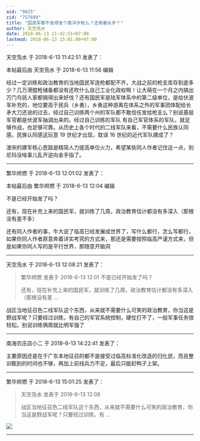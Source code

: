 ```yaml
---
aid: "9025"
zid: "757699"
title: "国民军都不舍得发个南洋步枪么？还用着长矛？"
author: 天空凫水
date: 2018-06-13 11:42:51+07:00
lastmod: 2018-06-13 15:01:00+07:00
---
```


天空凫水 于 2018-6-13 11:42:51 发表了：

本帖最后由 天空凫水 于 2018-6-13 11:56 编辑

经过一定训练和政治教育的当地国民军连枪都配不齐，大战之前的枪支库存到底多少？几万滑膛枪储备都没有还吹什么自己工业化政权啊！让大萌在一个月之内搞出万门鸟铳人家都搞得出来好伐？还有国民军是陆军体系中的第二级单位，是给伏波军补充的，地位要高于民兵（乡勇），乡勇这种游离在体系之外的军事团体配给长矛大刀还说的过去，经过自己训练两个州的军队都不敢信任发给枪支么？别说基层军官都是伏波军抽调出来的。经过自己训练的军队 有自己军官体系的军队，就足够作战，也足够可靠。从历史上各个时代的二线军队来看，不需要什么民族认同感。民族认同感这玩意 19 世纪才出现，耽误 16 世纪的近代军队建成了？

澳宋的建军核心思路是精简人力提高单位火力，希望某些同人作者记住这一点，别尼玛没啥事儿乱开逆向金手指了。

---

繁华烬燃 于 2018-6-13 12:01:02 发表了：

本帖最后由 繁华烬燃 于 2018-6-13 12:04 编辑

不是已经开始发了吗？

还有，现在补充上来的国民军，就训练了几周，政治教育估计都没有多深入（那根没有差不多）

还有同人作者的事，牛大说了临高已经发展成世界了，写什么都行，怎么写都行，如果你同人作者原意奔着详实考究的方式来，那还是需要按照临高严谨方式来，但是如果你同人写的是平行世界，那随意开脑洞

---

天空凫水 于 2018-6-13 12:08:21 发表了：

> 繁华烬燃 发表于 2018-6-13 12:01 不是已经开始发了吗？
>
> 还有，现在补充上来的国民军，就训练了几周，政治教育估计都没有多深入（那根没有差 ...

战区当地征召色二线军队这个东西，从来就不需要什么可笑的政治教育，你当这是野战军呢？只要经过训练，有自己的军官系统控制，硬仗打不了，一般军事任务很轻松。别说训练俩周就比明军强了

---

南海农庄店小二 于 2018-6-13 14:22:41 发表了：

主要原因还是在于广东本地征召的都不是接受过临高标准化改造的归化民，而且整训甄别的时间也不够，再加上前线兵力不足，最后只能赶鸭子上架。

---

繁华烬燃 于 2018-6-13 15:01:25 发表了：

> 天空凫水 发表于 2018-6-13 12:08
>
> 战区当地征召色二线军队这个东西，从来就不需要什么可笑的政治教育，你当这是野战军呢？只要经过训练，有 ...

![](/9025/140525k7ehic2k6gtgdibg.png)

---
